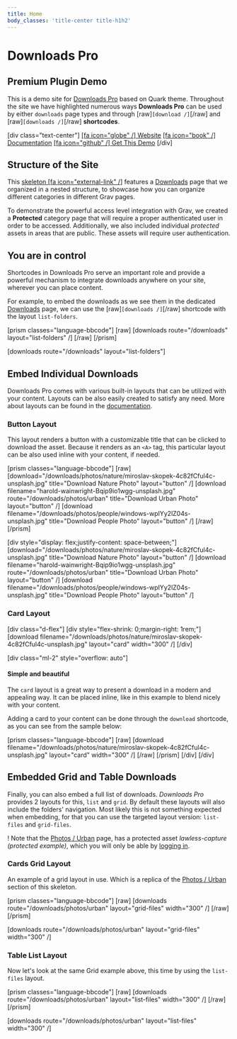 ```yaml
---
title: Home
body_classes: 'title-center title-h1h2'
---
```


# Downloads Pro
## Premium Plugin Demo

This is a demo site for [Downloads Pro](https://getgrav.org/premium/downloads-pro?target=_blank) based on Quark theme. Throughout the site we have highlighted numerous ways **Downloads Pro** can be used by either `downloads` page types and through [raw]`[download /]`[/raw] and [raw]`[downloads /]`[/raw] **shortcodes**.

[div class="text-center"]
[[fa icon="globe" /] Website](https://getgrav.org/premium/downloads-pro?target=_blank&classes=btn) 
[[fa icon="book" /] Documentation](https://getgrav.org/premium/downloads-pro/docs?target=_blank&classes=btn)
[[fa icon="github" /] Get This Demo](https://github.com/trilbymedia/grav-skeleton-downloads?target=_blank&classes=btn)
[/div]

## Structure of the Site
This [skeleton [fa icon="external-link" /]](https://github.com/trilbymedia/grav-skeleton-downloads?target=_blank) features a [Downloads](/downloads) page that we organized in a nested structure, to showcase how you can organize different categories in different Grav pages.

To demonstrate the powerful access level integration with Grav, we created a **Protected** category page that will require a proper authenticated user in order to be accessed. Additionally, we also included individual _protected_ assets in areas that are public. These assets will require user authentication. 

## You are in control

Shortcodes in Downloads Pro serve an important role and provide a powerful mechanism to integrate downloads anywhere on your site, wherever you can place content.

For example, to embed the downloads as we see them in the dedicated [Downloads](/downloads) page, we can use the [raw]`[downloads /]`[/raw] shortcode with the layout `list-folders`.

[prism classes="language-bbcode"]
[raw]
[downloads route="/downloads" layout="list-folders" /]
[/raw]
[/prism]

[downloads route="/downloads" layout="list-folders"]

## Embed Individual Downloads

 Downloads Pro comes with various built-in layouts that can be utilized with your content. Layouts can be also easily created to satisfy any need. More about layouts can be found in the [documentation](https://getgrav.org/premium/downloads-pro/docs?target=_blank).

### Button Layout
This layout renders a button with a customizable title that can be clicked to download the asset. Because it renders as an `<A>` tag, this particular layout can be also used inline with your content, if needed.

[prism classes="language-bbcode"]
[raw]
[download="/downloads/photos/nature/miroslav-skopek-4c82fCful4c-unsplash.jpg" title="Download Nature Photo" layout="button" /]
[download filename="harold-wainwright-Bqip9io1wgg-unsplash.jpg" route="/downloads/photos/urban" title="Download Urban Photo" layout="button" /]
[download filename="/downloads/photos/people/windows-wpIYy2lZ04s-unsplash.jpg" title="Download People Photo" layout="button" /]
[/raw]
[/prism]

[div style="display: flex;justify-content: space-between;"]
[download="/downloads/photos/nature/miroslav-skopek-4c82fCful4c-unsplash.jpg" title="Download Nature Photo" layout="button" /]
[download filename="harold-wainwright-Bqip9io1wgg-unsplash.jpg" route="/downloads/photos/urban" title="Download Urban Photo" layout="button" /]
[download filename="/downloads/photos/people/windows-wpIYy2lZ04s-unsplash.jpg" title="Download People Photo" layout="button" /]

### Card Layout
[div class="d-flex"]
[div style="flex-shrink: 0;margin-right: 1rem;"]
[download filename="/downloads/photos/nature/miroslav-skopek-4c82fCful4c-unsplash.jpg" layout="card" width="300" /]
[/div]

[div class="ml-2" style="overflow: auto"]
#### Simple and beautiful
The `card` layout is a great way to present a download in a modern and appealing way. It can be placed inline, like in this example to blend nicely with your content.

Adding a card to your content can be done through the `download` shortcode, as you can see from the sample below:

[prism classes="language-bbcode"]
[raw]
[download filename="/downloads/photos/nature/miroslav-skopek-4c82fCful4c-unsplash.jpg" layout="card" width="300" /]
[/raw]
[/prism]
[/div]
[/div]


## Embedded Grid and Table Downloads
Finally, you can also embed a full list of downloads. *Downloads Pro* provides 2 layouts for this, `list` and `grid`. By default these layouts will also include the folders' navigation. Most likely this is not something expected when embedding, for that you can use the targeted layout version: `list-files` and `grid-files`.

! Note that the [Photos / Urban](/photos/urban) page, has a protected asset *lawless-capture (protected example)*, which you will only be able by [logging in](/sign-in).

### Cards Grid Layout
An example of a grid layout in use. Which is a replica of the [Photos / Urban](/photos/urban) section of this skeleton.

[prism classes="language-bbcode"]
[raw]
[downloads route="/downloads/photos/urban" layout="grid-files" width="300" /]
[/raw]
[/prism]

[downloads route="/downloads/photos/urban" layout="grid-files" width="300" /]


### Table List Layout
Now let's look at the same Grid example above, this time by using the `list-files` layout.

[prism classes="language-bbcode"]
[raw]
[downloads route="/downloads/photos/urban" layout="list-files" width="300" /]
[/raw]
[/prism]

[downloads route="/downloads/photos/urban" layout="list-files" width="300" /]